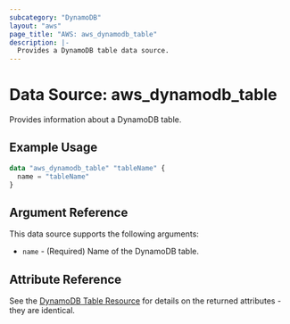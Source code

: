 ```yaml
---
subcategory: "DynamoDB"
layout: "aws"
page_title: "AWS: aws_dynamodb_table"
description: |-
  Provides a DynamoDB table data source.
---
```


# Data Source: aws_dynamodb_table

Provides information about a DynamoDB table.

## Example Usage

```terraform
data "aws_dynamodb_table" "tableName" {
  name = "tableName"
}
```

## Argument Reference

This data source supports the following arguments:

* `name` - (Required) Name of the DynamoDB table.

## Attribute Reference

See the [DynamoDB Table Resource](/docs/providers/aws/r/dynamodb_table.html) for details on the
returned attributes - they are identical.
